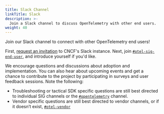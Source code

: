 ```yaml
---
title: Slack Channel
linkTitle: Slack
description: >-
  Join a Slack channel to discuss OpenTelemetry with other end users.
weight: 40
---
```


Join our Slack channel to connect with other OpenTelemetry end users!

First, [request an invitation](https://slack.cncf.io/) to CNCF's Slack instance.
Next, join
[`#otel-sig-end-user`](https://cloud-native.slack.com/archives/C01RT3MSWGZ), and
introduce yourself if you'd like.

We encourage questions and discussions about adoption and implementation. You
can also hear about upcoming events and get a chance to contribute to the
project by participating in surveys and user feedback sessions. Note the
following:

- Troubleshooting or tactical SDK specific questions are still best directed to
  individual SIG channels or the
  [`#opentelemetry`](https://cloud-native.slack.com/archives/CJFCJHG4Q) channel.
- Vendor specific questions are still best directed to vendor channels, or if it
  doesn’t exist,
  [`#otel-vendor`](https://cloud-native.slack.com/archives/C031SAMGV2A)

